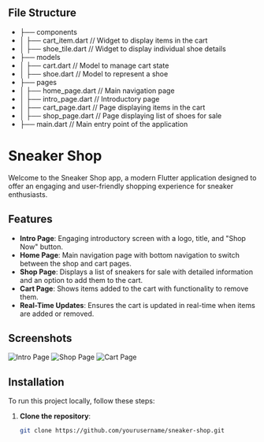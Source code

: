 ## File Structure
- ├── components
- │   ├── cart_item.dart       // Widget to display items in the cart
- │   ├── shoe_tile.dart        // Widget to display individual shoe details
- ├── models
- │   ├── cart.dart             // Model to manage cart state
- │   ├── shoe.dart             // Model to represent a shoe
- ├── pages
- │   ├── home_page.dart        // Main navigation page
- │   ├── intro_page.dart       // Introductory page
- │   ├── cart_page.dart        // Page displaying items in the cart
- │   ├── shop_page.dart        // Page displaying list of shoes for sale
- ├── main.dart                 // Main entry point of the application

# Sneaker Shop

Welcome to the Sneaker Shop app, a modern Flutter application designed to offer an engaging and user-friendly shopping experience for sneaker enthusiasts. 

## Features

- **Intro Page**: Engaging introductory screen with a logo, title, and "Shop Now" button.
- **Home Page**: Main navigation page with bottom navigation to switch between the shop and cart pages.
- **Shop Page**: Displays a list of sneakers for sale with detailed information and an option to add them to the cart.
- **Cart Page**: Shows items added to the cart with functionality to remove them.
- **Real-Time Updates**: Ensures the cart is updated in real-time when items are added or removed.

## Screenshots

![Intro Page](path/to/intro_page_screenshot.png)
![Shop Page](path/to/shop_page_screenshot.png)
![Cart Page](path/to/cart_page_screenshot.png)

## Installation

To run this project locally, follow these steps:

1. **Clone the repository**:
   ```sh
   git clone https://github.com/yourusername/sneaker-shop.git

